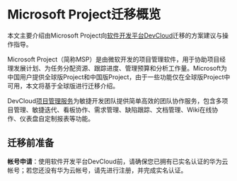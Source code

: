 # **Microsoft Project迁移概览**<a name="devcloud_migration_0022"></a>

本文主要介绍由Microsoft Project向[软件开发平台DevCloud](https://www.huaweicloud.com/devcloud/)迁移的方案建议与操作指导。

Microsoft Project（简称MSP）是由微软开发的项目管理软件，用于协助项目经理发展计划、为任务分配资源、跟踪进度、管理预算和分析工作量。Microsoft为中国用户提供全球版Project和中国版Project，由于一些功能仅在全球版Project中可用，本文将基于全球版进行迁移介绍。

DevCloud[项目管理服务](https://www.huaweicloud.com/product/projectman.html)为敏捷开发团队提供简单高效的团队协作服务，包含多项目管理、敏捷迭代、看板协作、需求管理、缺陷跟踪、文档管理、Wiki在线协作、仪表盘自定制报表等功能。

## **迁移前准备**<a name="section6350194252011"></a>

**帐号申请**：使用软件开发平台DevCloud前，请确保您已拥有已实名认证的华为云帐号；若您还没有华为云帐号，请先进行注册，并完成实名认证。

